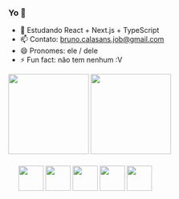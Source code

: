 ### Yo 👋

- 🌱 Estudando React + Next.js + TypeScript
- 📫 Contato: bruno.calasans.job@gmail.com
- 😄 Pronomes: ele / dele
- ⚡ Fun fact: não tem nenhum :V


<div>
  
  <img height='160' src='https://github-readme-stats.vercel.app/api?username=bruno-calasans&show_icons=true&theme=radical'/>
  <img height='160' src='https://github-readme-stats.vercel.app/api/top-langs/?username=bruno-calasans&layout=compact&theme=cobalt&hide=rich%20text%20format'/>
  
<div/>
  
<div style='margin: 20px'> 
  
  <img height='50' src="https://cdn.jsdelivr.net/gh/devicons/devicon/icons/html5/html5-original.svg" />     
  <img height='50' src="https://cdn.jsdelivr.net/gh/devicons/devicon/icons/css3/css3-original.svg" />       
  <img height='50' src="https://cdn.jsdelivr.net/gh/devicons/devicon/icons/javascript/javascript-original.svg" />
  <img height='50' src="https://cdn.jsdelivr.net/gh/devicons/devicon/icons/typescript/typescript-original.svg" />
  <img height='50' src="https://cdn.jsdelivr.net/gh/devicons/devicon/icons/react/react-original.svg" />
          
          
<div />

